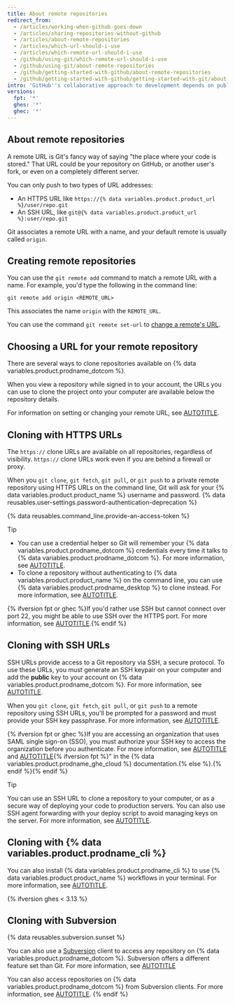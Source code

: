 ```yaml
---
title: About remote repositories
redirect_from:
  - /articles/working-when-github-goes-down
  - /articles/sharing-repositories-without-github
  - /articles/about-remote-repositories
  - /articles/which-url-should-i-use
  - /articles/which-remote-url-should-i-use
  - /github/using-git/which-remote-url-should-i-use
  - /github/using-git/about-remote-repositories
  - /github/getting-started-with-github/about-remote-repositories
  - /github/getting-started-with-github/getting-started-with-git/about-remote-repositories
intro: 'GitHub''s collaborative approach to development depends on publishing commits from your local repository to {% data variables.product.product_name %} for other people to view, fetch, and update.'
versions:
  fpt: '*'
  ghes: '*'
  ghec: '*'
---
```

## About remote repositories

A remote URL is Git's fancy way of saying "the place where your code is stored." That URL could be your repository on GitHub, or another user's fork, or even on a completely different server.

You can only push to two types of URL addresses:

* An HTTPS URL like `https://{% data variables.product.product_url %}/user/repo.git`
* An SSH URL, like `git@{% data variables.product.product_url %}:user/repo.git`

Git associates a remote URL with a name, and your default remote is usually called `origin`.

## Creating remote repositories

You can use the `git remote add` command to match a remote URL with a name.
For example, you'd type the following in the command line:

```shell
git remote add origin <REMOTE_URL>
```

This associates the name `origin` with the `REMOTE_URL`.

You can use the command `git remote set-url` to [change a remote's URL](/get-started/getting-started-with-git/managing-remote-repositories).

## Choosing a URL for your remote repository

There are several ways to clone repositories available on {% data variables.product.prodname_dotcom %}.

When you view a repository while signed in to your account, the URLs you can use to clone the project onto your computer are available below the repository details.

For information on setting or changing your remote URL, see [AUTOTITLE](/get-started/getting-started-with-git/managing-remote-repositories).

## Cloning with HTTPS URLs

The `https://` clone URLs are available on all repositories, regardless of visibility. `https://` clone URLs work even if you are behind a firewall or proxy.

When you `git clone`, `git fetch`, `git pull`, or `git push` to a private remote repository using HTTPS URLs on the command line, Git will ask for your {% data variables.product.product_name %} username and password. {% data reusables.user-settings.password-authentication-deprecation %}

{% data reusables.command_line.provide-an-access-token %}

> [!TIP]
> * You can use a credential helper so Git will remember your {% data variables.product.prodname_dotcom %} credentials every time it talks to {% data variables.product.prodname_dotcom %}. For more information, see [AUTOTITLE](/get-started/getting-started-with-git/caching-your-github-credentials-in-git).
> * To clone a repository without authenticating to {% data variables.product.product_name %} on the command line, you can use {% data variables.product.prodname_desktop %} to clone instead. For more information, see [AUTOTITLE](/desktop/adding-and-cloning-repositories/cloning-a-repository-from-github-to-github-desktop).

 {% ifversion fpt or ghec %}If you'd rather use SSH but cannot connect over port 22, you might be able to use SSH over the HTTPS port. For more information, see [AUTOTITLE](/authentication/troubleshooting-ssh/using-ssh-over-the-https-port).{% endif %}

## Cloning with SSH URLs

SSH URLs provide access to a Git repository via SSH, a secure protocol. To use these URLs, you must generate an SSH keypair on your computer and add the **public** key to your account on {% data variables.product.prodname_dotcom %}. For more information, see [AUTOTITLE](/authentication/connecting-to-github-with-ssh).

When you `git clone`, `git fetch`, `git pull`, or `git push` to a remote repository using SSH URLs, you'll be prompted for a password and must provide your SSH key passphrase. For more information, see [AUTOTITLE](/authentication/connecting-to-github-with-ssh/working-with-ssh-key-passphrases).

{% ifversion fpt or ghec %}If you are accessing an organization that uses SAML single sign-on (SSO), you must authorize your SSH key to access the organization before you authenticate. For more information, see [AUTOTITLE](/enterprise-cloud@latest/authentication/authenticating-with-saml-single-sign-on/about-authentication-with-saml-single-sign-on) and [AUTOTITLE](/enterprise-cloud@latest/authentication/authenticating-with-saml-single-sign-on/authorizing-an-ssh-key-for-use-with-saml-single-sign-on){% ifversion fpt %}" in the {% data variables.product.prodname_ghe_cloud %} documentation.{% else %}.{% endif %}{% endif %}

> [!TIP]
> You can use an SSH URL to clone a repository to your computer, or as a secure way of deploying your code to production servers. You can also use SSH agent forwarding with your deploy script to avoid managing keys on the server. For more information, see [AUTOTITLE](/authentication/connecting-to-github-with-ssh/using-ssh-agent-forwarding).

## Cloning with {% data variables.product.prodname_cli %}

You can also install {% data variables.product.prodname_cli %} to use {% data variables.product.product_name %} workflows in your terminal. For more information, see [AUTOTITLE](/github-cli/github-cli/about-github-cli).

{% ifversion ghes < 3.13 %}

## Cloning with Subversion

{% data reusables.subversion.sunset %}

You can also use a [Subversion](https://subversion.apache.org/) client to access any repository on {% data variables.product.prodname_dotcom %}. Subversion offers a different feature set than Git. For more information, see [AUTOTITLE](/get-started/working-with-subversion-on-github/what-are-the-differences-between-subversion-and-git)

You can also access repositories on {% data variables.product.prodname_dotcom %} from Subversion clients. For more information, see [AUTOTITLE](/get-started/working-with-subversion-on-github/support-for-subversion-clients).
{% endif %}
